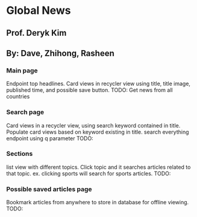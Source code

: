# Global News
## Prof. Deryk Kim
## By: Dave, Zhihong, Rasheen

### Main page
Endpoint top headlines. Card views in recycler view using title, title image,
published time, and possible save button.
TODO: Get news from all countries

### Search page
Card views in a recycler view, using search keyword contained in title.
Populate card views based on keyword existing in title. search everything endpoint using q parameter
TODO:

### Sections
list view with different topics. Click topic and it searches articles related 
to that topic. ex. clicking sports will search for sports articles.
TODO:

### Possible saved articles page
Bookmark articles from anywhere to store in database for offline
viewing.
TODO:
